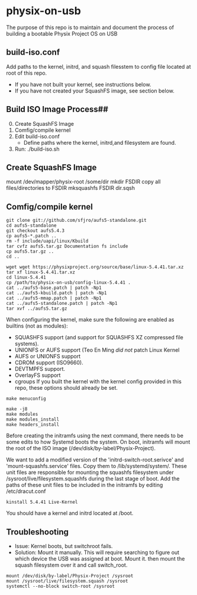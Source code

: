 # physix-on-usb

The purpose of this repo is to maintain and document the process
of building a bootable Physix Project OS on USB


## build-iso.conf ##
Add paths to the kernel, initrd, and squash filesstem to config file
located at root of this repo.
* If you have not built your kernel, see instructions below.
* If you have not created your SquashFS image, see section below.


## Build ISO Image Process##
0. Create SquashFS Image
1. Comfig/compile kernel
2. Edit build-iso.conf
     - Define paths where the kernel, initrd,and filesystem are found.
3. Run: ./build-iso.sh


## Create SquashFS Image ##
mount /dev/mapper/physix-root /some/dir
mkdir FSDIR
copy all files/directories to FSDIR
mksquashfs FSDIR dir.sqsh


##  Comfig/compile kernel ##
```
git clone git://github.com/sfjro/aufs5-standalone.git
cd aufs5-standalone
git checkout aufs5.4.3
cp aufs5-*.patch ..
rm -f include/uapi/linux/Kbuild
tar cvfz aufs5.tar.gz Documentation fs include
cp aufs5.tar.gz ..
cd ..

wget wget https://physixproject.org/source/base/linux-5.4.41.tar.xz
tar xf linux-5.4.41.tar.xz
cd linux-5.4.41
cp /path/to/physix-on-usb/config-linux-5.4.41 .
cat ../aufs5-base.patch | patch -Np1
cat ../aufs5-kbuild.patch | patch -Np1
cat ../aufs5-mmap.patch | patch -Np1
cat ../aufs5-standalone.patch | patch -Np1
tar xvf ../aufs5.tar.gz
```

When configuring the kernel, make sure the following are enabled as builtins (not as modules):
* SQUASHFS support (and support for SQUASHFS XZ compressed file systems).
* UNIONFS or AUFS support (Teo En Ming *did not* patch Linux Kernel
* AUFS or UNIONFS support
* CDROM support (ISO9660).
* DEVTMPFS support.
* OverlayFS support
* cgroups
If you built the kernel with the kernel config provided in this repo, 
these options should already be set.

```
make menuconfig

make -j8
make modules
make modules_install
make headers_install
```

Before creating the initramfs using the next command, there needs
to be some edits to how Systemd boots the system. On boot, initramfs
will mount the root of the ISO image (/dev/disk/by-label/Physix-Project).

We want to add a modified version of the 'initrd-switch-root.serivce' and 
'mount-squashfs.service' files. Copy them to /lib/systemd/system/. These 
unit files are responsible for mounting the squashfs filesystem under
/sysroot/live/filesystem.squashfs during the last stage of boot.
Add the paths of these unit files to be included in the initramfs by
editing /etc/dracut.conf
```
kinstall 5.4.41 Live-Kernel
```
You should have a kernel and initrd located at /boot.


## Troubleshooting ##
* Issue: Kernel boots, but switchroot fails.
* Solution: Mount it manually. This will require searching to figure out which device 
            the USB was assigned at boot. Mount it. then mount the squash filesystem
            over it and call switch_root.
```
mount /dev/disk/by-label/Physix-Project /sysroot
mount /sysroot/live/filesystem.squash /sysroot
systemctl --no-block switch-root /sysroot
```


